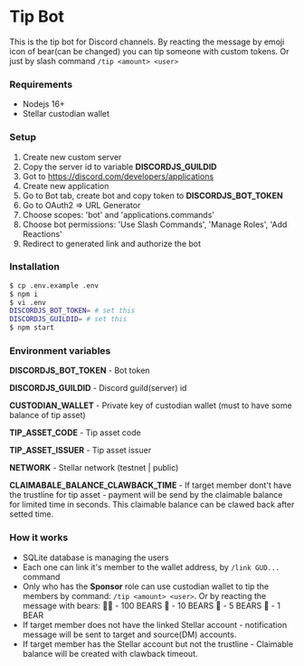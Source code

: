 # Tip Bot
This is the tip bot for Discord channels. By reacting the message by emoji icon of bear(can be changed) you can tip someone with custom tokens. Or just by slash command ```/tip <amount> <user>```

### Requirements
- Nodejs 16+
- Stellar custodian wallet

### Setup
1. Create new custom server
2. Copy the server id to variable **DISCORDJS_GUILDID**
1. Got to https://discord.com/developers/applications
2. Create new application
3. Go to Bot tab, create bot and copy token to **DISCORDJS_BOT_TOKEN**
4. Go to OAuth2 => URL Generator
5. Choose scopes: 'bot' and 'applications.commands'
6. Choose bot permissions: 'Use Slash Commands', 'Manage Roles', 'Add Reactions'
7. Redirect to generated link and authorize the bot

### Installation
```bash
$ cp .env.example .env
$ npm i
$ vi .env
DISCORDJS_BOT_TOKEN= # set this
DISCORDJS_GUILDID= # set this
$ npm start
```

### Environment variables
**DISCORDJS_BOT_TOKEN** - Bot token

**DISCORDJS_GUILDID** - Discord guild(server) id

**CUSTODIAN_WALLET** - Private key of custodian wallet (must to have some balance of tip asset)

**TIP_ASSET_CODE** - Tip asset code

**TIP_ASSET_ISSUER** - Tip asset issuer

**NETWORK** - Stellar network (testnet | public)

**CLAIMABALE_BALANCE_CLAWBACK_TIME** - If target member dont't have the trustline for tip asset - payment will be send by the claimable balance for limited time in seconds. This claimable balance can be clawed back after setted time.

### How it works
* SQLite database is managing the users
* Each one can link it's member to the wallet address, by ```/link GUD...``` command
* Only who has the **Sponsor** role can use custodian wallet to tip the members by command: ```/tip <amount> <user>```. Or by reacting the message with bears:
🐻‍❄️ - 100 BEARS
🐻 - 10 BEARS
🐼 - 5 BEARS
🧸 - 1 BEAR
* If target member does not have the linked Stellar account - notification message will be sent to target and source(DM) accounts.
* If target member has the Stellar account but not the trustline - Claimable balance will be created with clawback timeout.